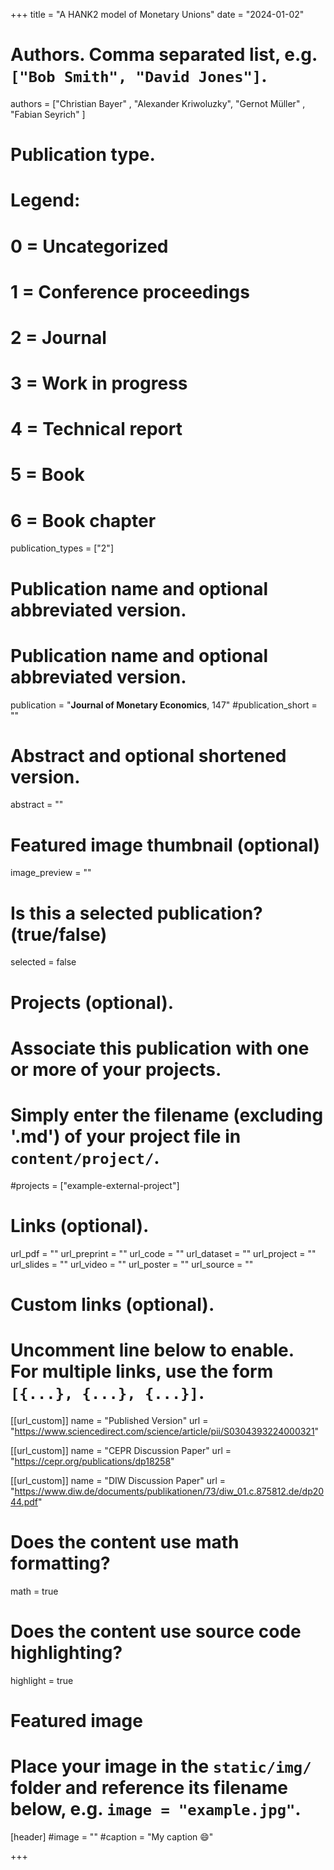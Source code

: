 +++
title = "A HANK2 model of Monetary Unions"
date = "2024-01-02"

# Authors. Comma separated list, e.g. `["Bob Smith", "David Jones"]`.

authors = ["Christian Bayer" , "Alexander Kriwoluzky", "Gernot Müller" , "Fabian Seyrich" ]

# Publication type.
# Legend:
# 0 = Uncategorized
# 1 = Conference proceedings
# 2 = Journal
# 3 = Work in progress
# 4 = Technical report
# 5 = Book
# 6 = Book chapter
publication_types = ["2"]

# Publication name and optional abbreviated version.

# Publication name and optional abbreviated version.
publication = "**Journal of Monetary Economics**, 147"
#publication_short = ""

# Abstract and optional shortened version.
abstract = ""

# Featured image thumbnail (optional)
image_preview = ""

# Is this a selected publication? (true/false)
selected = false

# Projects (optional).
#   Associate this publication with one or more of your projects.
#   Simply enter the filename (excluding '.md') of your project file in `content/project/`.
#projects = ["example-external-project"]

# Links (optional).
url_pdf = ""
url_preprint = ""
url_code = ""
url_dataset = ""
url_project = ""
url_slides = ""
url_video = ""
url_poster = ""
url_source = ""

# Custom links (optional).
#   Uncomment line below to enable. For multiple links, use the form `[{...}, {...}, {...}]`.

[[url_custom]]
name = "Published Version"
url = "https://www.sciencedirect.com/science/article/pii/S0304393224000321"



[[url_custom]]
name = "CEPR Discussion Paper"
url = "https://cepr.org/publications/dp18258"


[[url_custom]]
name = "DIW Discussion Paper"
url = "https://www.diw.de/documents/publikationen/73/diw_01.c.875812.de/dp2044.pdf"


# Does the content use math formatting?
math = true

# Does the content use source code highlighting?
highlight = true
  
# Featured image
# Place your image in the `static/img/` folder and reference its filename below, e.g. `image = "example.jpg"`.
[header]
#image = ""
#caption = "My caption :smile:"

+++
